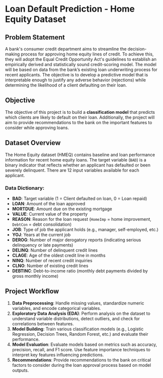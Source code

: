 # Loan Default Prediction - Home Equity Dataset

## Problem Statement

A bank's consumer credit department aims to streamline the decision-making process for approving home equity lines of credit. To achieve this, they will adopt the Equal Credit Opportunity Act's guidelines to establish an empirically derived and statistically sound credit-scoring model. The model will be based on data from the bank’s existing loan underwriting process for recent applicants. The objective is to develop a predictive model that is interpretable enough to justify any adverse behavior (rejections) while determining the likelihood of a client defaulting on their loan.

## Objective

The objective of this project is to build a **classification model** that predicts which clients are likely to default on their loan. Additionally, the project will aim to provide recommendations to the bank on the important features to consider while approving loans.

## Dataset Overview

The Home Equity dataset (HMEQ) contains baseline and loan performance information for recent home equity loans. The target variable (`BAD`) is a binary indicator that reflects whether an applicant has defaulted or been severely delinquent. There are 12 input variables available for each applicant.

### Data Dictionary:

- **BAD**: Target variable (1 = Client defaulted on loan, 0 = Loan repaid)
- **LOAN**: Amount of the loan approved
- **MORTDUE**: Amount due on the existing mortgage
- **VALUE**: Current value of the property
- **REASON**: Reason for the loan request (`HomeImp` = home improvement, `DebtCon` = debt consolidation)
- **JOB**: Type of job the applicant holds (e.g., manager, self-employed, etc.)
- **YOJ**: Years at the current job
- **DEROG**: Number of major derogatory reports (indicating serious delinquency or late payments)
- **DELINQ**: Number of delinquent credit lines
- **CLAGE**: Age of the oldest credit line in months
- **NINQ**: Number of recent credit inquiries
- **CLNO**: Number of existing credit lines
- **DEBTINC**: Debt-to-income ratio (monthly debt payments divided by gross monthly income)

## Project Workflow

1. **Data Preprocessing**: Handle missing values, standardize numeric variables, and encode categorical variables.
2. **Exploratory Data Analysis (EDA)**: Perform analysis on the dataset to understand variable distributions, detect outliers, and check for correlations between features.
3. **Model Building**: Train various classification models (e.g., Logistic Regression, Decision Trees, Random Forest, etc.) and evaluate their performance.
4. **Model Evaluation**: Evaluate models based on metrics such as accuracy, precision, recall, and F1 score. Use feature importance techniques to interpret key features influencing predictions.
5. **Recommendations**: Provide recommendations to the bank on critical factors to consider during the loan approval process based on model outputs.

